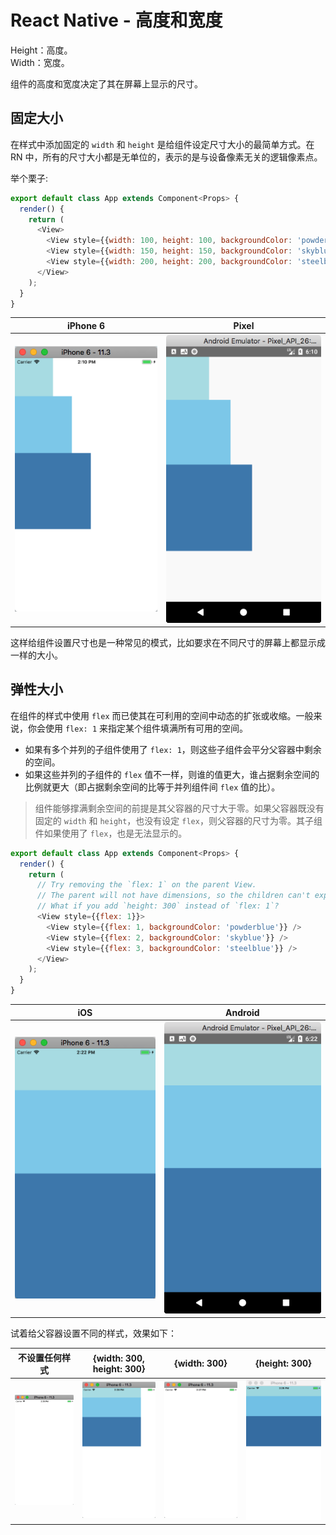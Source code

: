 # React Native - 高度和宽度

Height：高度。  
Width：宽度。  

组件的高度和宽度决定了其在屏幕上显示的尺寸。

## 固定大小

在样式中添加固定的 `width` 和 `height` 是给组件设定尺寸大小的最简单方式。在 RN 中，所有的尺寸大小都是无单位的，表示的是与设备像素无关的逻辑像素点。

举个栗子:
```js
export default class App extends Component<Props> {
  render() {
    return (
      <View>
        <View style={{width: 100, height: 100, backgroundColor: 'powderblue'}}/>
        <View style={{width: 150, height: 150, backgroundColor: 'skyblue'}}/>
        <View style={{width: 200, height: 200, backgroundColor: 'steelblue'}}/>
      </View>
    );
  }
}
```

| iPhone 6 | Pixel
| -- | --
| ![](./res/iphone6.png) | ![](./res/pixel.png)

这样给组件设置尺寸也是一种常见的模式，比如要求在不同尺寸的屏幕上都显示成一样的大小。


## 弹性大小

在组件的样式中使用 `flex` 而已使其在可利用的空间中动态的扩张或收缩。一般来说，你会使用 `flex: 1` 来指定某个组件填满所有可用的空间。
* 如果有多个并列的子组件使用了 `flex: 1`，则这些子组件会平分父容器中剩余的空间。
* 如果这些并列的子组件的 `flex` 值不一样，则谁的值更大，谁占据剩余空间的比例就更大（即占据剩余空间的比等于并列组件间 `flex` 值的比）。

> 组件能够撑满剩余空间的前提是其父容器的尺寸大于零。如果父容器既没有固定的 `width` 和 `height`，也没有设定 `flex`，则父容器的尺寸为零。其子组件如果使用了 `flex`，也是无法显示的。

```js
export default class App extends Component<Props> {
  render() {
    return (
      // Try removing the `flex: 1` on the parent View.
      // The parent will not have dimensions, so the children can't expand.
      // What if you add `height: 300` instead of `flex: 1`?
      <View style={{flex: 1}}>
        <View style={{flex: 1, backgroundColor: 'powderblue'}} />
        <View style={{flex: 2, backgroundColor: 'skyblue'}} />
        <View style={{flex: 3, backgroundColor: 'steelblue'}} />
      </View>
    );
  }
}
```

| iOS | Android
| -- | --
| ![](./res/ios-flex.png) | ![](./res/android-flex.png)

试着给父容器设置不同的样式，效果如下：

| 不设置任何样式 | {width: 300, height: 300} | {width: 300} | {height: 300}
| -- | -- | -- | --
| ![](./res/ios-no-flex.png) | ![](./res/ios-width-height.png) | ![](./res/ios-width-300.png) | ![](./res/ios-height-300.png)
